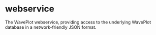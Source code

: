 webservice
==========

The WavePlot webservice, providing access to the underlying WavePlot database in a network-friendly JSON format.
